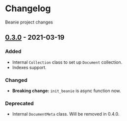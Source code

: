 # Changelog
Beanie project changes

## [0.3.0] - 2021-03-19
### Added
- Internal `Collection` class to set up `Document` collection.
- Indexes support.

### Changed
- **Breaking change:** `init_beanie` is async function now.

### Deprecated
- Internal `DocumentMeta` class. Will be removed in 0.4.0.

[0.3.0]: https://pypi.org/project/beanie/0.3.0